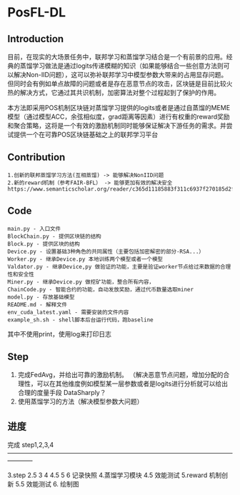 # PosFL-DL

## Introduction

​	目前，在现实的大场景任务中，联邦学习和蒸馏学习结合是一个有前景的应用。经典的蒸馏学习做法是通过logits传递模糊的知识（如果能够结合一些创意方法则可以解决Non-IID问题），这可以弥补联邦学习中模型参数大带来的占用显存问题。但同时会有例如单点故障的问题或者是存在恶意节点的攻击，区块链是目前比较火热的解决方式，它通过其共识机制，加密算法对整个过程起到了保护的作用。
    

​	本方法即采用POS机制区块链对蒸馏学习提供的logits或者是通过自蒸馏的MEME模型（通过模型ACC，余弦相似度，grad距离等因素）进行有权重的reward奖励和聚合策略，这将是一个有效的激励机制同时能够保证解决下游任务的需求。并尝试提供一个在可靠POS区块链基础之上的联邦学习平台

## Contribution

    1.创新的联邦蒸馏学习方法(互相蒸馏) -> 能够解决NonIID问题
    2.新的reward机制（参考FAIR-BFL） -> 能够更加有效的解决安全
    https://www.semanticscholar.org/reader/c365d11185883f311c6937f270185d2faa6433d3

## Code

```
main.py - 入口文件
BlockChain.py - 提供区块链的结构
Block.py - 提供区块的结构
Device.py - 设置基础3种角色的共同属性（主要包括加密解密的部分-RSA...）
Worker.py - 继承Device.py 本地训练两个模型或者一个模型
Valdator.py - 继承Device,py 做验证的功能，主要是验证worker节点给过来数据的合理性和安全性
Miner.py - 继承Device.py 做挖矿功能，整合所有内容，
ChainCode.py - 智能合约的功能，自动发放奖励，通过代币数量选取miner
model.py - 存放基础模型
README.md - 解释文件
env_cuda_latest.yaml - 需要安装的文件内容
example_sh.sh - shell脚本后台运行代码，跑baseline
```
其中不使用print，使用log来打印日志
## Step

1. 完成FedAvg，并给出可靠的激励机制。
（解决恶意节点问题，增加分配的合理性，可以在其他维度例如模型某一层参数或者是logits进行分析就可以给出合理的度量手段
DataSharply？
2. 使用蒸馏学习的方法（解决模型参数大问题）

## 进度
完成 step1,2,3,4
————————————————————————————————————————


3.step 2.5 3 4 4.5 5 6 记录快照
4.蒸馏学习模块
4.5 效能测试
5.reward 机制创新
5.5 效能测试
6. 绘制图
